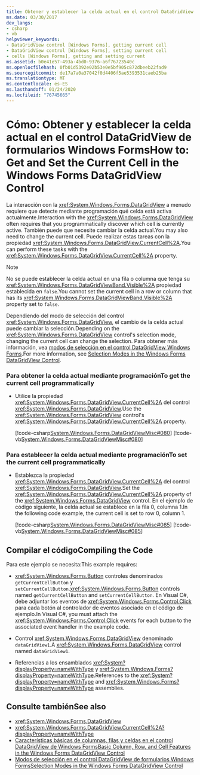 ```yaml
---
title: Obtener y establecer la celda actual en el control DataGridView
ms.date: 03/30/2017
dev_langs:
- csharp
- vb
helpviewer_keywords:
- DataGridView control [Windows Forms], getting current cell
- DataGridView control [Windows Forms], setting current cell
- cells [Windows Forms], getting and setting current
ms.assetid: b0e41e57-493a-4bd0-9376-a6f76723540c
ms.openlocfilehash: 0fb01d5392e02b53e0e5bf905c872dbeeb22fad9
ms.sourcegitcommit: de17a7a0a37042f0d4406f5ae5393531caeb25ba
ms.translationtype: MT
ms.contentlocale: es-ES
ms.lasthandoff: 01/24/2020
ms.locfileid: "76745665"
---
```

# <a name="how-to-get-and-set-the-current-cell-in-the-windows-forms-datagridview-control"></a><span data-ttu-id="8462c-102">Cómo: Obtener y establecer la celda actual en el control DataGridView de formularios Windows Forms</span><span class="sxs-lookup"><span data-stu-id="8462c-102">How to: Get and Set the Current Cell in the Windows Forms DataGridView Control</span></span>
<span data-ttu-id="8462c-103">La interacción con la <xref:System.Windows.Forms.DataGridView> a menudo requiere que detecte mediante programación qué celda está activa actualmente.</span><span class="sxs-lookup"><span data-stu-id="8462c-103">Interaction with the <xref:System.Windows.Forms.DataGridView> often requires that you programmatically discover which cell is currently active.</span></span> <span data-ttu-id="8462c-104">También puede que necesite cambiar la celda actual.</span><span class="sxs-lookup"><span data-stu-id="8462c-104">You may also need to change the current cell.</span></span> <span data-ttu-id="8462c-105">Puede realizar estas tareas con la propiedad <xref:System.Windows.Forms.DataGridView.CurrentCell%2A>.</span><span class="sxs-lookup"><span data-stu-id="8462c-105">You can perform these tasks with the <xref:System.Windows.Forms.DataGridView.CurrentCell%2A> property.</span></span>  
  
> [!NOTE]
> <span data-ttu-id="8462c-106">No se puede establecer la celda actual en una fila o columna que tenga su <xref:System.Windows.Forms.DataGridViewBand.Visible%2A> propiedad establecida en `false`.</span><span class="sxs-lookup"><span data-stu-id="8462c-106">You cannot set the current cell in a row or column that has its <xref:System.Windows.Forms.DataGridViewBand.Visible%2A> property set to `false`.</span></span>  
  
 <span data-ttu-id="8462c-107">Dependiendo del modo de selección del control <xref:System.Windows.Forms.DataGridView>, el cambio de la celda actual puede cambiar la selección.</span><span class="sxs-lookup"><span data-stu-id="8462c-107">Depending on the <xref:System.Windows.Forms.DataGridView> control's selection mode, changing the current cell can change the selection.</span></span> <span data-ttu-id="8462c-108">Para obtener más información, vea [modos de selección en el control DataGridView Windows Forms](selection-modes-in-the-windows-forms-datagridview-control.md).</span><span class="sxs-lookup"><span data-stu-id="8462c-108">For more information, see [Selection Modes in the Windows Forms DataGridView Control](selection-modes-in-the-windows-forms-datagridview-control.md).</span></span>  
  
### <a name="to-get-the-current-cell-programmatically"></a><span data-ttu-id="8462c-109">Para obtener la celda actual mediante programación</span><span class="sxs-lookup"><span data-stu-id="8462c-109">To get the current cell programmatically</span></span>  
  
- <span data-ttu-id="8462c-110">Utilice la propiedad <xref:System.Windows.Forms.DataGridView.CurrentCell%2A> del control <xref:System.Windows.Forms.DataGridView>.</span><span class="sxs-lookup"><span data-stu-id="8462c-110">Use the <xref:System.Windows.Forms.DataGridView> control's <xref:System.Windows.Forms.DataGridView.CurrentCell%2A> property.</span></span>  
  
     [!code-csharp[System.Windows.Forms.DataGridViewMisc#080](~/samples/snippets/csharp/VS_Snippets_Winforms/System.Windows.Forms.DataGridViewMisc/CS/datagridviewmisc.cs#080)]
     [!code-vb[System.Windows.Forms.DataGridViewMisc#080](~/samples/snippets/visualbasic/VS_Snippets_Winforms/System.Windows.Forms.DataGridViewMisc/VB/datagridviewmisc.vb#080)]  
  
### <a name="to-set-the-current-cell-programmatically"></a><span data-ttu-id="8462c-111">Para establecer la celda actual mediante programación</span><span class="sxs-lookup"><span data-stu-id="8462c-111">To set the current cell programmatically</span></span>  
  
- <span data-ttu-id="8462c-112">Establezca la propiedad <xref:System.Windows.Forms.DataGridView.CurrentCell%2A> del control <xref:System.Windows.Forms.DataGridView>.</span><span class="sxs-lookup"><span data-stu-id="8462c-112">Set the <xref:System.Windows.Forms.DataGridView.CurrentCell%2A> property of the <xref:System.Windows.Forms.DataGridView> control.</span></span> <span data-ttu-id="8462c-113">En el ejemplo de código siguiente, la celda actual se establece en la fila 0, columna 1.</span><span class="sxs-lookup"><span data-stu-id="8462c-113">In the following code example, the current cell is set to row 0, column 1.</span></span>  
  
     [!code-csharp[System.Windows.Forms.DataGridViewMisc#085](~/samples/snippets/csharp/VS_Snippets_Winforms/System.Windows.Forms.DataGridViewMisc/CS/datagridviewmisc.cs#085)]
     [!code-vb[System.Windows.Forms.DataGridViewMisc#085](~/samples/snippets/visualbasic/VS_Snippets_Winforms/System.Windows.Forms.DataGridViewMisc/VB/datagridviewmisc.vb#085)]  
  
## <a name="compiling-the-code"></a><span data-ttu-id="8462c-114">Compilar el código</span><span class="sxs-lookup"><span data-stu-id="8462c-114">Compiling the Code</span></span>  
 <span data-ttu-id="8462c-115">Para este ejemplo se necesita:</span><span class="sxs-lookup"><span data-stu-id="8462c-115">This example requires:</span></span>  
  
- <span data-ttu-id="8462c-116"><xref:System.Windows.Forms.Button> controles denominados `getCurrentCellButton` y `setCurrentCellButton`.</span><span class="sxs-lookup"><span data-stu-id="8462c-116"><xref:System.Windows.Forms.Button> controls named `getCurrentCellButton` and `setCurrentCellButton`.</span></span> <span data-ttu-id="8462c-117">En Visual C#, debe adjuntar los eventos de <xref:System.Windows.Forms.Control.Click> para cada botón al controlador de eventos asociado en el código de ejemplo.</span><span class="sxs-lookup"><span data-stu-id="8462c-117">In Visual C#, you must attach the <xref:System.Windows.Forms.Control.Click> events for each button to the associated event handler in the example code.</span></span>  
  
- <span data-ttu-id="8462c-118">Control <xref:System.Windows.Forms.DataGridView> denominado `dataGridView1`.</span><span class="sxs-lookup"><span data-stu-id="8462c-118">A <xref:System.Windows.Forms.DataGridView> control named `dataGridView1`.</span></span>  
  
- <span data-ttu-id="8462c-119">Referencias a los ensamblados <xref:System?displayProperty=nameWithType> y <xref:System.Windows.Forms?displayProperty=nameWithType>.</span><span class="sxs-lookup"><span data-stu-id="8462c-119">References to the <xref:System?displayProperty=nameWithType> and <xref:System.Windows.Forms?displayProperty=nameWithType> assemblies.</span></span>  
  
## <a name="see-also"></a><span data-ttu-id="8462c-120">Consulte también</span><span class="sxs-lookup"><span data-stu-id="8462c-120">See also</span></span>

- <xref:System.Windows.Forms.DataGridView>
- <xref:System.Windows.Forms.DataGridView.CurrentCell%2A?displayProperty=nameWithType>
- [<span data-ttu-id="8462c-121">Características básicas de columnas, filas y celdas en el control DataGridView de Windows Forms</span><span class="sxs-lookup"><span data-stu-id="8462c-121">Basic Column, Row, and Cell Features in the Windows Forms DataGridView Control</span></span>](basic-column-row-and-cell-features-wf-datagridview-control.md)
- [<span data-ttu-id="8462c-122">Modos de selección en el control DataGridView de formularios Windows Forms</span><span class="sxs-lookup"><span data-stu-id="8462c-122">Selection Modes in the Windows Forms DataGridView Control</span></span>](selection-modes-in-the-windows-forms-datagridview-control.md)
